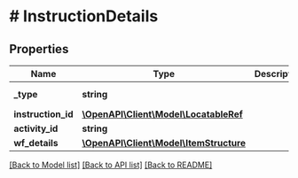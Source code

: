 # # InstructionDetails

## Properties

Name | Type | Description | Notes
------------ | ------------- | ------------- | -------------
**_type** | **string** |  | [optional] [default to 'INSTRUCTION_DETAILS']
**instruction_id** | [**\OpenAPI\Client\Model\LocatableRef**](LocatableRef.md) |  |
**activity_id** | **string** |  |
**wf_details** | [**\OpenAPI\Client\Model\ItemStructure**](ItemStructure.md) |  | [optional]

[[Back to Model list]](../../README.md#models) [[Back to API list]](../../README.md#endpoints) [[Back to README]](../../README.md)
